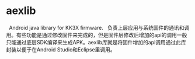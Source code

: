 # aexlib
    Android java library for KK3X firmware.
    负责上层应用与系统固件的通讯和调用。有些功能是通过修改固件来完成的，但是固件层修改后增加的api的调用一般只能通过底层SDK编译来生成APK。aexlib库就是将固件增加的api调用通过此库封装以便于在Android Studio和Eclipse里调用。
